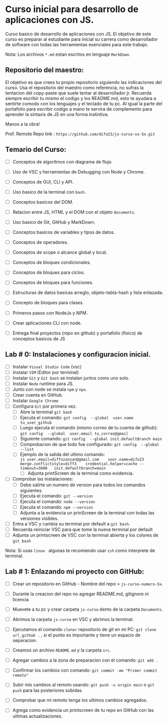 # Curso inicial para desarrollo de aplicaciones con JS.

Curso basico de desarrollo de aplicaciones con JS. El objetivo de este curso es preparar al estudiante para inicial su carrera como desarrollador de software con todas las herramientas esenciales para este trabajo. 

Nota: Los archivos `*.md`  estan escritos en lenguaje `MarkDown`.


## Repositorio del maestro:
El objetivo es que crees tu propio repositorio siguiendo las indicaciones del curso. Usa el repositorio del maestro como referencia, no sufras la tentacion del copy-paste que suele tentar al desarrollador jr. Recuerda siempre escribir tu mismo el codigo y los README.md, esto te ayudara a sentirte comodo con los lenguajes y el teclado de tu pc. Al igual la parte del portafolio para escribir codigo a mano te servira de complemento para aprender la sintaxis de JS en una forma instintiva. 

Manos a la obra! 

Prof. Remote Repo link : `https://github.com/difo23/js-curso-xx-5x.git`


## Temario del Curso:

* [ ] Conceptos de algoritmos con diagrama de flujo.
* [ ] Uso de VSC y herramientas de Debugging con Node y Chrome.
* [ ] Conceptos de GUI, CLI y API.
* [ ] Uso basico de la terminal con `bash`.
* [ ] Conceptos basicos del DOM. 
* [ ] Relacion entre JS, HTML y el DOM con el objeto `documents`.
* [ ] Uso basico de Git, GitHub y MarkDown.
* [ ] Conceptos basicos de variables y tipos de datos.
* [ ] Conceptos de operadores.
* [ ] Conceptos de scope o alcance global y local.
* [ ] Conceptos de bloques condicionales.
* [ ] Conceptos de bloques para ciclos.
* [ ] Conceptos de bloques para funciones.
* [ ] Estructuras de datos basicas arreglo, objeto-tabla-hash y lista enlazada.
* [ ] Concepto de bloques para clases.
* [ ] Primeros pasos con NodeJs y NPM.
* [ ] Crear aplicaciones CLI con node.
* [ ] Entrega final proyectos (repo en github) y portafolio (fisico) de conceptos basicos de JS



## Lab # 0: Instalaciones y configuracion inicial.

* [ ] Instalar `Visual Studio Code` (vsc)
* [ ] Instalar `VIM` (Editor por terminal)
* [ ] Instalar `Git` y `Git bash` se instalan juntos como uno solo.
* [ ] Instalar `Node` runtime para JS. 
* [ ] Junto con node se instala `npm` y `npx`. 
* [ ] Crear cuenta en GitHub.
* [ ] Instalar `Google Chrome`
* [ ] Configura `Git` por primera vez.
  * [ ] Abre la terminal `git bash`
  * [ ] Ejecuta el comando: `git config  --global  user.name  tu_user_github`
  * [ ] Luego ejecuta el comando (mismo correo de tu cuenta de github): `git config  --global  user.email tu_correo@gmail`
  * [ ] Siguiente comando: `git config  --global init.defaultBranch main`
  * [ ] Comprobacion de que todo fue configurado: `git config  --global  --list`
  * [ ] Ejemplo de la salida del ultimo comando:    
        ```js
            user.email=diffozanzan@gmail.com   
            user.name=difo23   
            merge.conflictstyle=diff3   
            credential.helper=cache --timeout=3600  
            init.defaultbranch=main   
        ```
    * [ ] Adjunta printScreen de la terminal como evidencia.
* [ ] Comprobar las instalaciones:
    * [ ] Debe salirte un numero de version para todos los comandos siguientes.
    * [ ] Ejecuta el comando: `git --version` 
    * [ ] Ejecuta el comando: `node --version`
    * [ ] Ejecuta el comando: `npm --version`
    * [ ] Adjunta a la evidencia un prinScreen de la terminal con todas las versiones visibles.   
* [ ] Entra a VSC y cambia su terminal por default a `git bash`.
* [ ] Recuerda reiniciar VSC para que tome la nueva terminal por default
* [ ] Adjunta un printscreen de VSC con la terminal abierta y los colores de `git bash`

Nota: Si usas `linux ` algunas te recomiendo usar `zsh` como interprete de terminal.


## Lab # 1: Enlazando mi proyecto con GitHub:
 
 * [ ] Crear un repositorio en GitHub - Nombre del repo = `js-curso-numero-5x`.
 * [ ] Durante la creacion del repo no agregar README.md, gitignore ni licencia
 * [ ] Muevete a tu pc y crear carpeta `js-curso`  dento de la carpeta `Documents`. 
 * [ ] Abrimos la carpeta `js-curso` en VSC y abrimos la terminal.
 * [ ] Ejecutamos el comando `clonar` repositorio de git en mi PC: `git clone url_github .` , si el punto es importante y tiene un espacio de separacion. 
 * [ ] Creamos un archivo `README.md` y la carpeta `src`.
 * [ ] Agregar cambios a la zona de preparacion con el comando: `git add .` 
 * [ ] Confirmar los cambios con comando: `git commit -am "Primer commit remoto"`
 * [ ] Subir mis cambios al remoto usando: `git push -u origin main` o `git push` para las posteriores subidas.
 * [ ] Comprobar que mi remoto tenga los ultimos cambios agregados.
 * [ ] Agrega como evidencia un printscreen de tu repo en GitHub con las ultimas actualizaciones.
  
